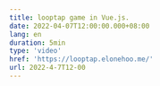 ```yaml
---
title: looptap game in Vue.js.
date: 2022-04-07T12:00:00.000+08:00
lang: en
duration: 5min
type: 'video'
href: 'https://looptap.elonehoo.me/'
url: 2022-4-7T12-00
---
```

